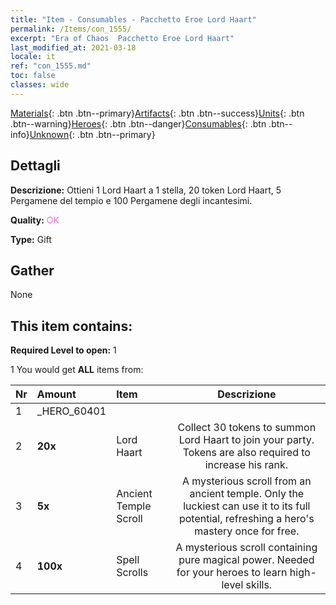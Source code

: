 ```yaml
---
title: "Item - Consumables - Pacchetto Eroe Lord Haart"
permalink: /Items/con_1555/
excerpt: "Era of Chaos  Pacchetto Eroe Lord Haart"
last_modified_at: 2021-03-18
locale: it
ref: "con_1555.md"
toc: false
classes: wide
---
```

 [Materials](/it/Items/){: .btn .btn--primary}[Artifacts](/it/Items/Artifacts/){: .btn .btn--success}[Units](/it/Items/Units/){: .btn .btn--warning}[Heroes](/it/Items/Heroes/){: .btn .btn--danger}[Consumables](/it/Items/Consumables/){: .btn .btn--info}[Unknown](/it/Items/Unknown/){: .btn .btn--primary}

## Dettagli
 **Descrizione:** Ottieni 1 Lord Haart a 1 stella, 20 token Lord Haart, 5 Pergamene del tempio e 100 Pergamene degli incantesimi.

 **Quality:** <span style="color: #DA70D6">OK</span>

 **Type:** Gift

## Gather

  None

## This item contains:

 **Required Level to open:** 1

 1 You would get **ALL** items  from:

  | Nr | Amount |     Item    | Descrizione |
  |:---|:-------|:------------|:-----------:|
  | 1 | _HERO_60401 | 
  | 2 |  **20x** | Lord Haart | Collect 30 tokens to summon Lord Haart to join your party. Tokens are also required to increase his rank.  | 
  | 3 |  **5x** | Ancient Temple Scroll | A mysterious scroll from an ancient temple. Only the luckiest can use it to its full potential, refreshing a hero's mastery once for free.  | 
  | 4 |  **100x** | Spell Scrolls | A mysterious scroll containing pure magical power. Needed for your heroes to learn high-level skills.  | 
